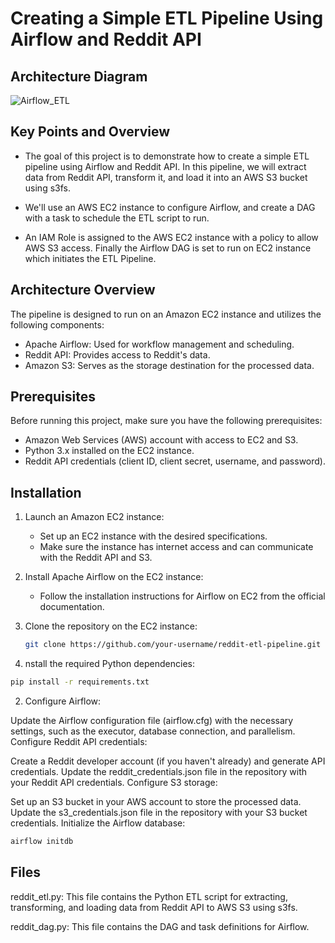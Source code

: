 # Creating a Simple ETL Pipeline Using Airflow and Reddit API


## Architecture Diagram

![Airflow_ETL](https://user-images.githubusercontent.com/100070155/231428004-992b0287-439f-49ef-b486-f56df73a552b.png)


## Key Points and Overview

+ The goal of this project is to demonstrate how to create a simple ETL pipeline using Airflow and Reddit API. In this pipeline, we will extract data from Reddit API, transform it, and load it into an AWS S3 bucket using s3fs. 

+ We'll use an AWS EC2 instance to configure Airflow, and create a DAG with a task to schedule the ETL script to run. 

+ An IAM Role is assigned to the AWS EC2 instance with a policy to allow AWS S3 access. Finally the Airflow DAG is set to run on EC2 instance which initiates the ETL Pipeline.

## Architecture Overview

The pipeline is designed to run on an Amazon EC2 instance and utilizes the following components:

- Apache Airflow: Used for workflow management and scheduling.
- Reddit API: Provides access to Reddit's data.
- Amazon S3: Serves as the storage destination for the processed data.

## Prerequisites

Before running this project, make sure you have the following prerequisites:

- Amazon Web Services (AWS) account with access to EC2 and S3.
- Python 3.x installed on the EC2 instance.
- Reddit API credentials (client ID, client secret, username, and password).

## Installation

1. Launch an Amazon EC2 instance:

   - Set up an EC2 instance with the desired specifications.
   - Make sure the instance has internet access and can communicate with the Reddit API and S3.

2. Install Apache Airflow on the EC2 instance:

   - Follow the installation instructions for Airflow on EC2 from the official documentation.

3. Clone the repository on the EC2 instance:

   ```bash
   git clone https://github.com/your-username/reddit-etl-pipeline.git
   ```
1. nstall the required Python dependencies:
  ```bash
  pip install -r requirements.txt
  ```
2. Configure Airflow:

Update the Airflow configuration file (airflow.cfg) with the necessary settings, such as the executor, database connection, and parallelism.
Configure Reddit API credentials:

Create a Reddit developer account (if you haven't already) and generate API credentials.
Update the reddit_credentials.json file in the repository with your Reddit API credentials.
Configure S3 storage:

Set up an S3 bucket in your AWS account to store the processed data.
Update the s3_credentials.json file in the repository with your S3 bucket credentials.
Initialize the Airflow database:

```bash
airflow initdb
```
## Files

reddit_etl.py: This file contains the Python ETL script for extracting, transforming, and loading data from Reddit API to AWS S3 using s3fs.

reddit_dag.py: This file contains the DAG and task definitions for Airflow.
